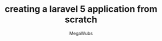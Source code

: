---
title: creating a laravel 5 application from scratch
layout: post
author: MegaWubs
categories: 
---